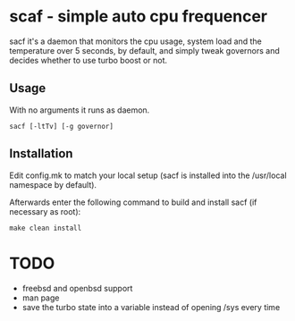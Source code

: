 scaf - simple auto cpu frequencer
=================================
sacf it's a daemon that monitors the cpu usage, system load and the temperature
over 5 seconds, by default, and simply tweak governors and decides whether to
use turbo boost or not.

Usage
-----
With no arguments it runs as daemon.

    sacf [-ltTv] [-g governor]


Installation
------------
Edit config.mk to match your local setup (sacf is installed into
the /usr/local namespace by default).

Afterwards enter the following command to build and install sacf
(if necessary as root):

    make clean install


TODO
====
- freebsd and openbsd support
- man page
- save the turbo state into a variable instead of opening /sys every time
